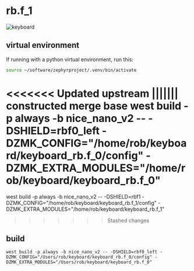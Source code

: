 # rb.f_1

![keyboard](https://drive.google.com/uc?id=1FSsnuG9wuVsLoMuD6AxEJ7aLmVjcnm7L)

## virtual environment

If running with a python virtual environment, run this:

```sh
source ~/software/zephyrproject/.venv/bin/activate
```
<<<<<<< Updated upstream
||||||| constructed merge base
west build -p always -b nice_nano_v2 -- -DSHIELD=rbf0_left -DZMK_CONFIG="/home/rob/keyboard/keyboard_rb.f_0/config" -DZMK_EXTRA_MODULES="/home/rob/keyboard/keyboard_rb.f_0"
=======
west build -p always -b nice_nano_v2 -- -DSHIELD=rbf1 -DZMK_CONFIG="/home/rob/keyboard/keyboard_rb.f_1/config" -DZMK_EXTRA_MODULES="/home/rob/keyboard/keyboard_rb.f_1"
>>>>>>> Stashed changes

## build

```
west build -p always -b nice_nano_v2 -- -DSHIELD=rbf0_left -DZMK_CONFIG="/Users/rob/keyboard/keyboard_rb.f_0/config" -DZMK_EXTRA_MODULES="/Users/rob/keyboard/keyboard_rb.f_0"
```
